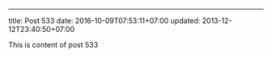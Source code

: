 ---
title: Post 533
date: 2016-10-09T07:53:11+07:00
updated: 2013-12-12T23:40:50+07:00

This is content of post 533